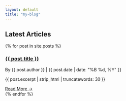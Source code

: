 ```yaml
---
layout: default
title: "my-blog"
---
```

<h2>Latest Articles</h2>

<div class="post-list">
    {% for post in site.posts %}
    <div class="post-preview">
        <h3><a href="{{ post.url | relative_url }}">{{ post.title }}</a></h3>
        <div class="post-meta">
            <span>By {{ post.author }}</span> | 
            <span>{{ post.date | date: "%B %d, %Y" }}</span>
        </div>
        <p>{{ post.excerpt | strip_html | truncatewords: 30 }}</p>
        <a href="{{ post.url | relative_url }}" class="read-more">Read More →</a>
    </div>
    {% endfor %}
</div>
